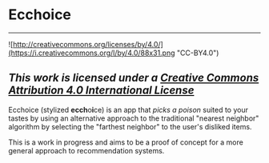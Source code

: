 # Ecchoice

---
![http://creativecommons.org/licenses/by/4.0/](https://i.creativecommons.org/l/by/4.0/88x31.png 
"CC-BY4.0")

_This work is licensed under a
[Creative Commons Attribution 4.0 International License](
http://creativecommons.org/licenses/by/4.0/)_
---

Ecchoice (stylized **ecch**o**i**ce) is an app that _picks a poison_ suited to your tastes by using
an alternative approach to the traditional "nearest neighbor" algorithm by selecting the "farthest
neighbor" to the user's disliked items.

This is a work in progress and aims to be a proof of concept for a more general approach to
recommendation systems.